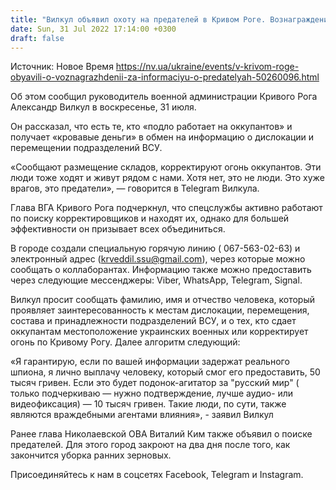 ```yaml
---
title: "Вилкул объявил охоту на предателей в Кривом Роге. Вознаграждение за информацию — до 50 тысяч гривен"
date: Sun, 31 Jul 2022 17:14:00 +0300
draft: false
---
```

Источник: Новое Время https://nv.ua/ukraine/events/v-krivom-roge-obyavili-o-voznagrazhdenii-za-informaciyu-o-predatelyah-50260096.html


Об этом сообщил руководитель военной администрации Кривого Рога Александр Вилкул в воскресенье, 31 июля.

Он рассказал, что есть те, кто «подло работает на оккупантов» и получает «кровавые деньги» в обмен на информацию о дислокации и перемещении подразделений ВСУ.

«Сообщают размещение складов, корректируют огонь оккупантов. Эти люди тоже ходят и живут рядом с нами. Хотя нет, это не люди. Это хуже врагов, это предатели», — говорится в Telegram Вилкула.

Глава ВГА Кривого Рога подчеркнул, что спецслужбы активно работают по поиску корректировщиков и находят их, однако для большей эффективности он призывает всех объединиться.

В городе создали специальную горячую линию ( 067-563-02-63) и электронный адрес (krveddil.ssu@gmail.com), через которые можно сообщать о коллаборантах. Информацию также можно предоставить через следующие мессенджеры: Viber, WhatsApp, Telegram, Signal.

Вилкул просит сообщать фамилию, имя и отчество человека, который проявляет заинтересованность к местам дислокации, перемещения, состава и принадлежности подразделений ВСУ, и о тех, кто сдает оккупантам местоположение украинских военных или корректирует огонь по Кривому Рогу. Далее алгоритм следующий:

«Я гарантирую, если по вашей информации задержат реального шпиона, я лично выплачу человеку, который смог его предоставить, 50 тысяч гривен. Если это будет подонок-агитатор за "русский мир" ( только подчеркиваю — нужно подтверждение, лучше аудио- или видеофиксация) — 10 тысяч гривен. Такие люди, по сути, также являются враждебными агентами влияния», - заявил Вилкул

Ранее глава Николаевской ОВА Виталий Ким также объявил о поиске предателей. Для этого город закроют на два дня после того, как закончится уборка ранних зерновых.

Присоединяйтесь к нам в соцсетях Facebook, Telegram и Instagram.
